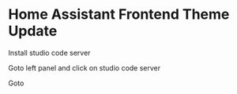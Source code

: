 # Home Assistant Frontend Theme Update


Install studio code server 

Goto left panel and click on studio code server 

Goto 


